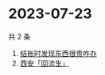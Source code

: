 # 2023-07-23

共 2 条

<!-- BEGIN ZHIHUSEARCH -->
<!-- 最后更新时间 Sun Jul 23 2023 06:10:15 GMT+0800 (China Standard Time) -->
1. [结账时发现东西很贵咋办](https://www.zhihu.com/search?q=结账时发现东西很贵咋办)
1. [西安「回流生」](https://www.zhihu.com/search?q=西安「回流生」)
<!-- END ZHIHUSEARCH -->
